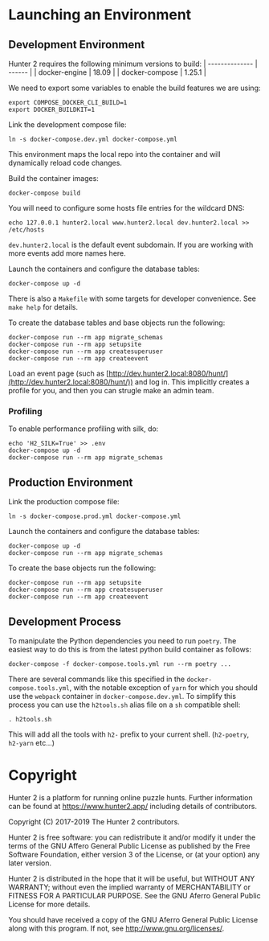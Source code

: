 Launching an Environment
========================

Development Environment
-----------------------

Hunter 2 requires the following minimum versions to build:
| -------------- | ------ |
| docker-engine  | 18.09  |
| docker-compose | 1.25.1 |

We need to export some variables to enable the build features we are using:
```shell
export COMPOSE_DOCKER_CLI_BUILD=1
export DOCKER_BUILDKIT=1
```

Link the development compose file:
```shell
ln -s docker-compose.dev.yml docker-compose.yml
```
This environment maps the local repo into the container and will dynamically reload code changes.

Build the container images:
```shell
docker-compose build
```

You will need to configure some hosts file entries for the wildcard DNS:
```shell
echo 127.0.0.1 hunter2.local www.hunter2.local dev.hunter2.local >> /etc/hosts
```
`dev.hunter2.local` is the default event subdomain. If you are working with more events add more names here.

Launch the containers and configure the database tables:
```shell
docker-compose up -d
```

There is also a `Makefile` with some targets for developer convenience. See `make help` for details.

To create the database tables and base objects run the following:
```shell
docker-compose run --rm app migrate_schemas
docker-compose run --rm app setupsite
docker-compose run --rm app createsuperuser
docker-compose run --rm app createevent
```

Load an event page (such as [http://dev.hunter2.local:8080/hunt/](http://dev.hunter2.local:8080/hunt/)) and log in.
This implicitly creates a profile for you, and then you can strugle make an admin team.

### Profiling ###
To enable performance profiling with silk, do:
```shell
echo 'H2_SILK=True' >> .env
docker-compose up -d
docker-compose run --rm app migrate_schemas
```

Production Environment
----------------------

Link the production compose file:
```shell
ln -s docker-compose.prod.yml docker-compose.yml
```

Launch the containers and configure the database tables:
```shell
docker-compose up -d
docker-compose run --rm app migrate_schemas
```

To create the base objects run the following:
```shell
docker-compose run --rm app setupsite
docker-compose run --rm app createsuperuser
docker-compose run --rm app createevent
```

Development Process
-------------------

To manipulate the Python dependencies you need to run `poetry`. The easiest way to do this is from the latest python build container as follows:
```shell
docker-compose -f docker-compose.tools.yml run --rm poetry ...
```

There are several commands like this specified in the `docker-compose.tools.yml`, with the notable exception of `yarn` for which you should use the `webpack`
container in `docker-compose.dev.yml`. To simplify this process you can use the `h2tools.sh` alias file on a `sh` compatible shell:
```shell
. h2tools.sh
```

This will add all the tools with `h2-` prefix to your current shell. (`h2-poetry`, `h2-yarn` etc...)


Copyright
=======
Hunter 2 is a platform for running online puzzle hunts. Further information can be found at https://www.hunter2.app/ including details of contributors.

Copyright (C) 2017-2019  The Hunter 2 contributors.

Hunter 2 is free software: you can redistribute it and/or modify it under the terms of the GNU Affero General Public License as published by the Free Software Foundation, either version 3 of the License, or (at your option) any later version.

Hunter 2 is distributed in the hope that it will be useful, but WITHOUT ANY WARRANTY; without even the implied warranty of MERCHANTABILITY or FITNESS FOR A PARTICULAR PURPOSE. See the GNU Aferro General Public License for more details.

You should have received a copy of the GNU Aferro General Public License along with this program. If not, see <http://www.gnu.org/licenses/>.
